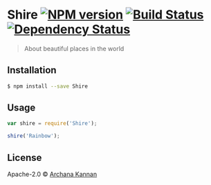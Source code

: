 # Shire [![NPM version][npm-image]][npm-url] [![Build Status][travis-image]][travis-url] [![Dependency Status][daviddm-image]][daviddm-url]
> About beautiful places in the world

## Installation

```sh
$ npm install --save Shire
```

## Usage

```js
var shire = require('Shire');

shire('Rainbow');
```
## License

Apache-2.0 © [Archana Kannan](https://archhere.github.io/Archana-Kannan---Portfolio/)


[npm-image]: https://badge.fury.io/js/Shire.svg
[npm-url]: https://npmjs.org/package/Shire
[travis-image]: https://travis-ci.org/archhere/Shire.svg?branch=master
[travis-url]: https://travis-ci.org/archhere/Shire
[daviddm-image]: https://david-dm.org/archhere/Shire.svg?theme=shields.io
[daviddm-url]: https://david-dm.org/archhere/Shire
